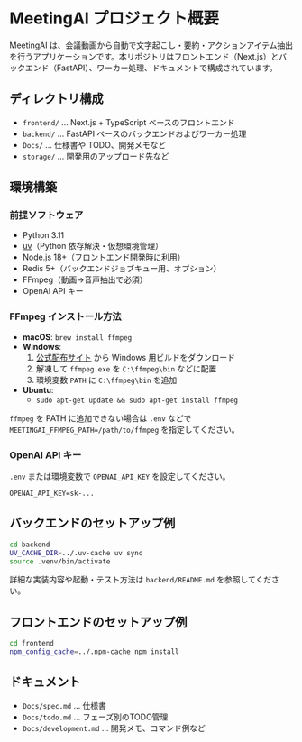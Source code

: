 # MeetingAI プロジェクト概要

MeetingAI は、会議動画から自動で文字起こし・要約・アクションアイテム抽出を行うアプリケーションです。本リポジトリはフロントエンド（Next.js）とバックエンド（FastAPI）、ワーカー処理、ドキュメントで構成されています。

## ディレクトリ構成

- `frontend/` … Next.js + TypeScript ベースのフロントエンド
- `backend/` … FastAPI ベースのバックエンドおよびワーカー処理
- `Docs/` … 仕様書や TODO、開発メモなど
- `storage/` … 開発用のアップロード先など

## 環境構築

### 前提ソフトウェア

- Python 3.11
- [uv](https://github.com/astral-sh/uv)（Python 依存解決・仮想環境管理）
- Node.js 18+（フロントエンド開発時に利用）
- Redis 5+（バックエンドジョブキュー用、オプション）
- FFmpeg（動画→音声抽出で必須）
- OpenAI API キー

### FFmpeg インストール方法

- **macOS**: `brew install ffmpeg`
- **Windows**:
  1. [公式配布サイト](https://ffmpeg.org/download.html) から Windows 用ビルドをダウンロード
  2. 解凍して `ffmpeg.exe` を `C:\ffmpeg\bin` などに配置
  3. 環境変数 `PATH` に `C:\ffmpeg\bin` を追加
- **Ubuntu**:
  - `sudo apt-get update && sudo apt-get install ffmpeg`

`ffmpeg` を PATH に追加できない場合は `.env` などで `MEETINGAI_FFMPEG_PATH=/path/to/ffmpeg` を指定してください。

### OpenAI API キー

`.env` または環境変数で `OPENAI_API_KEY` を設定してください。

```
OPENAI_API_KEY=sk-...
```

## バックエンドのセットアップ例

```bash
cd backend
UV_CACHE_DIR=../.uv-cache uv sync
source .venv/bin/activate
```

詳細な実装内容や起動・テスト方法は `backend/README.md` を参照してください。

## フロントエンドのセットアップ例

```bash
cd frontend
npm_config_cache=../.npm-cache npm install
```

## ドキュメント

- `Docs/spec.md` … 仕様書
- `Docs/todo.md` … フェーズ別のTODO管理
- `Docs/development.md` … 開発メモ、コマンド例など
